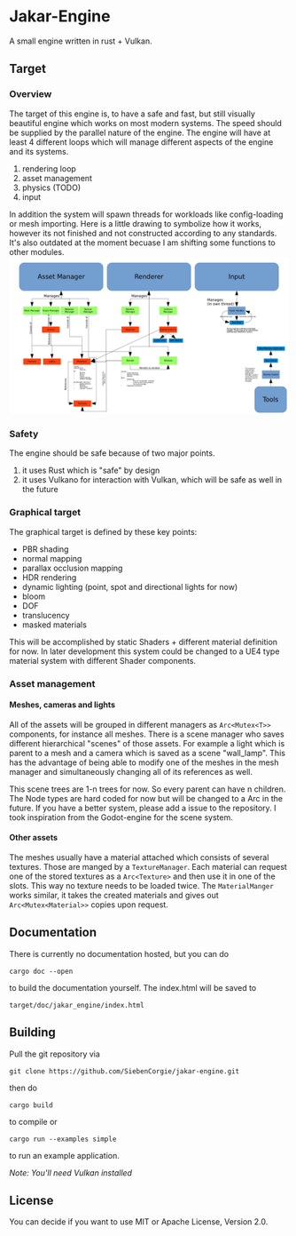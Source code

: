# Jakar-Engine
A small engine written in rust + Vulkan.

## Target


### Overview

The target of this engine is, to have a safe and fast, but still visually
beautiful engine which works on most modern systems.
The speed should be supplied by the parallel nature of the engine.
The engine will have at least 4 different loops which will manage different
aspects of the engine and its systems.
 1. rendering loop
 2. asset management
 3. physics (TODO)
 4. input

In addition the system will spawn threads for workloads like config-loading
or mesh importing.
Here is a little drawing to symbolize how it works, however its not finished and not constructed according to any standards.
It's also outdated at the moment becuase I am shifting some functions to other modules.
![alt text](https://github.com/SiebenCorgie/jakar-engine/blob/master/media/Drawing_02_impress%20-%201.jpg "Architecture")


### Safety

The engine should be safe because of two major points.
 1. it uses Rust which is "safe" by design
 2. it uses Vulkano for interaction with Vulkan, which will be safe as well
    in the future

### Graphical target

The graphical target is defined by these key points:

 - PBR shading
 - normal mapping
 - parallax occlusion mapping
 - HDR rendering
 - dynamic lighting (point, spot and directional lights for now)
 - bloom
 - DOF
 - translucency
 - masked materials

This will be accomplished by static Shaders + different material definition for
now. In later development this system could be changed to a UE4 type
material system with different Shader components.

### Asset management

#### Meshes, cameras and lights
All of the assets will be grouped in different managers as `Arc<Mutex<T>>`
components, for instance all meshes.
There is a scene manager who saves different hierarchical "scenes" of those
assets. For example a light which is parent to a mesh and a camera which is
saved as a scene "wall_lamp".
This has the advantage of being able to modify one of the meshes in the mesh
manager and simultaneously changing all of its references as well.

This scene trees are 1-n trees for now. So every parent can have n children.
The Node types are hard coded for now but will be changed to a Arc<NodeType> in
the future. If you have a better system, please add a issue to the repository.
I took inspiration from the Godot-engine for the scene system.

#### Other assets
The meshes usually have a material attached which consists of several textures.
Those are manged by a `TextureManager`. Each material can request one of the stored textures as a `Arc<Texture>` and then use it in one of the slots.
This way no texture needs to be loaded twice.
The `MaterialManger` works similar, it takes the created materials and gives out `Arc<Mutex<Material>>` copies upon request.

## Documentation
There is currently no documentation hosted, but you can do
```
cargo doc --open
```
to build the documentation yourself. The index.html will be saved to
```
target/doc/jakar_engine/index.html
```

## Building

Pull the git repository via
```
git clone https://github.com/SiebenCorgie/jakar-engine.git
```
then do
```
cargo build
```
to compile or
```
cargo run --examples simple
```
to run an example application.

*Note: You'll need Vulkan installed*

## License

You can decide if you want to use MIT or Apache License, Version 2.0.
